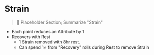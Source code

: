# Strain

> 📝 Placeholder Section; Summarize "Strain"


- Each point reduces an Attribute by 1
- Recovers with Rest 
  - 1 Strain removed with 8hr rest.
  - Can spend 1⭐ from "Recovery" rolls during Rest to remove Strain
